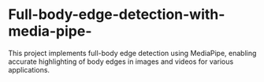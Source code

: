# Full-body-edge-detection-with-media-pipe-
This project implements full-body edge detection using MediaPipe, enabling accurate highlighting of body edges in images and videos for various applications.
